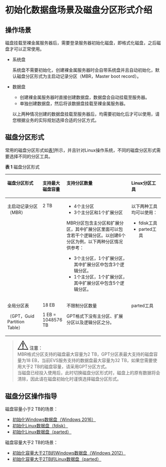 # 初始化数据盘场景及磁盘分区形式介绍<a name="ZH-CN_TOPIC_0157011194"></a>

## 操作场景<a name="zh-cn_topic_0085245975_section3495606093050"></a>

磁盘挂载至裸金属服务器后，需要登录服务器初始化磁盘，即格式化磁盘，之后磁盘才可以正常使用。

-   系统盘

    系统盘不需要初始化，创建裸金属服务器时会自带系统盘并且自动初始化，默认磁盘分区形式为主启动记录分区（MBR，Master boot record）。

-   数据盘

    -   创建裸金属服务器时直接创建数据盘，数据盘会自动挂载至服务器。
    -   单独创建数据盘，然后将该数据盘挂载至裸金属服务器。

    以上两种情况创建的数据盘挂载至服务器后，均需要初始化后才可以使用，请您根据业务的实际规划选择合适的分区方式。


## 磁盘分区形式<a name="zh-cn_topic_0085245975_section216694193534"></a>

常用的磁盘分区形式如[表1](#zh-cn_topic_0085245975_table2729705994129)所示，并且针对Linux操作系统，不同的磁盘分区形式需要选择不同的分区工具。

**表 1**  磁盘分区形式

<a name="zh-cn_topic_0085245975_table2729705994129"></a>
<table><thead align="left"><tr id="zh-cn_topic_0085245975_row2194811894129"><th class="cellrowborder" valign="top" width="22.67%" id="mcps1.2.5.1.1"><p id="zh-cn_topic_0085245975_p2826869894129"><a name="zh-cn_topic_0085245975_p2826869894129"></a><a name="zh-cn_topic_0085245975_p2826869894129"></a>磁盘分区形式</p>
</th>
<th class="cellrowborder" valign="top" width="15.340000000000002%" id="mcps1.2.5.1.2"><p id="zh-cn_topic_0085245975_p806324094129"><a name="zh-cn_topic_0085245975_p806324094129"></a><a name="zh-cn_topic_0085245975_p806324094129"></a>支持最大磁盘容量</p>
</th>
<th class="cellrowborder" valign="top" width="41.69%" id="mcps1.2.5.1.3"><p id="zh-cn_topic_0085245975_p4914271494129"><a name="zh-cn_topic_0085245975_p4914271494129"></a><a name="zh-cn_topic_0085245975_p4914271494129"></a>支持分区数量</p>
</th>
<th class="cellrowborder" valign="top" width="20.3%" id="mcps1.2.5.1.4"><p id="zh-cn_topic_0085245975_p2113692194129"><a name="zh-cn_topic_0085245975_p2113692194129"></a><a name="zh-cn_topic_0085245975_p2113692194129"></a>Linux分区工具</p>
</th>
</tr>
</thead>
<tbody><tr id="zh-cn_topic_0085245975_row5601456494129"><td class="cellrowborder" valign="top" width="22.67%" headers="mcps1.2.5.1.1 "><p id="zh-cn_topic_0085245975_p1205045294213"><a name="zh-cn_topic_0085245975_p1205045294213"></a><a name="zh-cn_topic_0085245975_p1205045294213"></a>主启动记录分区（MBR）</p>
</td>
<td class="cellrowborder" valign="top" width="15.340000000000002%" headers="mcps1.2.5.1.2 "><p id="zh-cn_topic_0085245975_p2342140694129"><a name="zh-cn_topic_0085245975_p2342140694129"></a><a name="zh-cn_topic_0085245975_p2342140694129"></a>2 TB</p>
</td>
<td class="cellrowborder" valign="top" width="41.69%" headers="mcps1.2.5.1.3 "><a name="zh-cn_topic_0085245975_ul21060408163037"></a><a name="zh-cn_topic_0085245975_ul21060408163037"></a><ul id="zh-cn_topic_0085245975_ul21060408163037"><li>4个主分区</li><li>3个主分区和1个扩展分区</li></ul>
<p id="zh-cn_topic_0085245975_p1497092163448"><a name="zh-cn_topic_0085245975_p1497092163448"></a><a name="zh-cn_topic_0085245975_p1497092163448"></a>MBR分区包含主分区和扩展分区，其中扩展分区里面可以包含若干个逻辑分区。以创建6个分区为例，以下两种分区情况供参考：</p>
<a name="zh-cn_topic_0085245975_ul6972172517474"></a><a name="zh-cn_topic_0085245975_ul6972172517474"></a><ul id="zh-cn_topic_0085245975_ul6972172517474"><li>3个主分区，1个扩展分区，其中扩展分区中包含3个逻辑分区。</li><li>1个主分区，1个扩展分区，其中扩展分区中包含5个逻辑分区。</li></ul>
</td>
<td class="cellrowborder" valign="top" width="20.3%" headers="mcps1.2.5.1.4 "><p id="zh-cn_topic_0085245975_p5105674095428"><a name="zh-cn_topic_0085245975_p5105674095428"></a><a name="zh-cn_topic_0085245975_p5105674095428"></a>以下两种工具均可以使用：</p>
<a name="zh-cn_topic_0085245975_ul1160282695454"></a><a name="zh-cn_topic_0085245975_ul1160282695454"></a><ul id="zh-cn_topic_0085245975_ul1160282695454"><li>fdisk工具</li><li>parted工具</li></ul>
</td>
</tr>
<tr id="zh-cn_topic_0085245975_row3114938294129"><td class="cellrowborder" valign="top" width="22.67%" headers="mcps1.2.5.1.1 "><p id="zh-cn_topic_0085245975_p1278766394216"><a name="zh-cn_topic_0085245975_p1278766394216"></a><a name="zh-cn_topic_0085245975_p1278766394216"></a>全局分区表</p>
<p id="zh-cn_topic_0085245975_p1399996494813"><a name="zh-cn_topic_0085245975_p1399996494813"></a><a name="zh-cn_topic_0085245975_p1399996494813"></a>（GPT，Guid Partition Table）</p>
</td>
<td class="cellrowborder" valign="top" width="15.340000000000002%" headers="mcps1.2.5.1.2 "><p id="zh-cn_topic_0085245975_p2460587094129"><a name="zh-cn_topic_0085245975_p2460587094129"></a><a name="zh-cn_topic_0085245975_p2460587094129"></a>18 EB</p>
<p id="zh-cn_topic_0085245975_p1993019393474"><a name="zh-cn_topic_0085245975_p1993019393474"></a><a name="zh-cn_topic_0085245975_p1993019393474"></a>1 EB = 1048576 TB</p>
</td>
<td class="cellrowborder" valign="top" width="41.69%" headers="mcps1.2.5.1.3 "><p id="zh-cn_topic_0085245975_p4691841694129"><a name="zh-cn_topic_0085245975_p4691841694129"></a><a name="zh-cn_topic_0085245975_p4691841694129"></a>不限制分区数量</p>
<p id="zh-cn_topic_0085245975_p12599114794712"><a name="zh-cn_topic_0085245975_p12599114794712"></a><a name="zh-cn_topic_0085245975_p12599114794712"></a>GPT格式下没有主分区、扩展分区以及逻辑分区之分。</p>
</td>
<td class="cellrowborder" valign="top" width="20.3%" headers="mcps1.2.5.1.4 "><p id="zh-cn_topic_0085245975_p4229536794129"><a name="zh-cn_topic_0085245975_p4229536794129"></a><a name="zh-cn_topic_0085245975_p4229536794129"></a>parted工具</p>
</td>
</tr>
</tbody>
</table>

>![](public_sys-resources/icon-notice.gif) **注意：**   
>MBR格式分区支持的磁盘最大容量为2 TB，GPT分区表最大支持的磁盘容量为18 EB，当前EVS服务支持的数据盘最大容量为32 TB，如果您需要使用大于2 TB的磁盘容量，请采用GPT分区方式。  
>当磁盘已经投入使用后，此时切换磁盘分区形式时，磁盘上的原有数据将会清除，因此请在磁盘初始化时谨慎选择磁盘分区形式。  

## 磁盘分区操作指导<a name="zh-cn_topic_0085245975_section0226859144014"></a>

磁盘容量小于2 TB的场景：

-   [初始化Windows数据盘（Windows 2016）](初始化Windows数据盘（Windows-2016）.md)
-   [初始化Linux数据盘（fdisk）](初始化Linux数据盘（fdisk）.md)
-   [初始化Linux数据盘（parted）](初始化Linux数据盘（parted）.md)

磁盘容量大于2 TB的场景：

-   [初始化容量大于2TB的Windows数据盘（Windows 2012）](初始化容量大于2TB的Windows数据盘（Windows-2012）.md)
-   [初始化容量大于2TB的Linux数据盘（parted）](初始化容量大于2TB的Linux数据盘（parted）.md)

